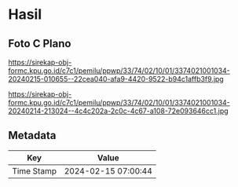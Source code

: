 # Hasil

## Foto C Plano

https://sirekap-obj-formc.kpu.go.id/c7c1/pemilu/ppwp/33/74/02/10/01/3374021001034-20240215-010655--22cea040-afa9-4420-9522-b94c1affb3f9.jpg

https://sirekap-obj-formc.kpu.go.id/c7c1/pemilu/ppwp/33/74/02/10/01/3374021001034-20240214-213024--4c4c202a-2c0c-4c67-a108-72e093646cc1.jpg


## Metadata

| Key        | Value               |
| ---------- | ------------------- |
| Time Stamp | 2024-02-15 07:00:44 |



